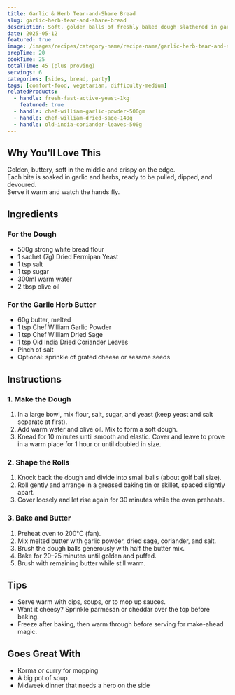 ```yaml
---
title: Garlic & Herb Tear-and-Share Bread
slug: garlic-herb-tear-and-share-bread
description: Soft, golden balls of freshly baked dough slathered in garlic-herb butter—made for sharing, pulling apart, and mopping up everything on the table.
date: 2025-05-12
featured: true
image: /images/recipes/category-name/recipe-name/garlic-herb-tear-and-share-bread.webp
prepTime: 20
cookTime: 25
totalTime: 45 (plus proving)
servings: 6
categories: [sides, bread, party]
tags: [comfort-food, vegetarian, difficulty-medium]
relatedProducts:
  - handle: fresh-fast-active-yeast-1kg
    featured: true
  - handle: chef-william-garlic-powder-500gm
  - handle: chef-william-dried-sage-140g
  - handle: old-india-coriander-leaves-500g
---
```


## Why You'll Love This

Golden, buttery, soft in the middle and crispy on the edge.  
Each bite is soaked in garlic and herbs, ready to be pulled, dipped, and devoured.  
Serve it warm and watch the hands fly.

## Ingredients

### For the Dough
- 500g strong white bread flour  
- 1 sachet (7g) Dried Fermipan Yeast  
- 1 tsp salt  
- 1 tsp sugar  
- 300ml warm water  
- 2 tbsp olive oil  

### For the Garlic Herb Butter
- 60g butter, melted  
- 1 tsp Chef William Garlic Powder  
- 1 tsp Chef William Dried Sage  
- 1 tsp Old India Dried Coriander Leaves  
- Pinch of salt  
- Optional: sprinkle of grated cheese or sesame seeds  

## Instructions

### 1. Make the Dough

1. In a large bowl, mix flour, salt, sugar, and yeast (keep yeast and salt separate at first).
2. Add warm water and olive oil. Mix to form a soft dough.
3. Knead for 10 minutes until smooth and elastic. Cover and leave to prove in a warm place for 1 hour or until doubled in size.

### 2. Shape the Rolls

1. Knock back the dough and divide into small balls (about golf ball size).
2. Roll gently and arrange in a greased baking tin or skillet, spaced slightly apart.
3. Cover loosely and let rise again for 30 minutes while the oven preheats.

### 3. Bake and Butter

1. Preheat oven to 200°C (fan).
2. Mix melted butter with garlic powder, dried sage, coriander, and salt.
3. Brush the dough balls generously with half the butter mix.
4. Bake for 20–25 minutes until golden and puffed.
5. Brush with remaining butter while still warm.

## Tips

- Serve warm with dips, soups, or to mop up sauces.  
- Want it cheesy? Sprinkle parmesan or cheddar over the top before baking.  
- Freeze after baking, then warm through before serving for make-ahead magic.

## Goes Great With

- Korma or curry for mopping  
- A big pot of soup  
- Midweek dinner that needs a hero on the side